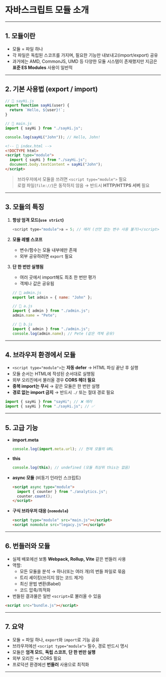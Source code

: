 # 자바스크립트 모듈 소개

---

## 1. 모듈이란

- 모듈 = 파일 하나
- 각 파일은 독립된 스코프를 가지며, 필요한 기능만 내보내고(import/export) 공유
- 과거에는 AMD, CommonJS, UMD 등 다양한 모듈 시스템이 존재했지만 지금은 **표준 ES Modules** 사용이 일반적

---

## 2. 기본 사용법 (export / import)

```js
// 📁 sayHi.js
export function sayHi(user) {
  return `Hello, ${user}!`;
}
```

```js
// 📁 main.js
import { sayHi } from "./sayHi.js";

console.log(sayHi("John")); // Hello, John!
```

```html
<!-- 📁 index.html -->
<!DOCTYPE html>
<script type="module">
  import { sayHi } from "./sayHi.js";
  document.body.textContent = sayHi("John");
</script>
```

> 브라우저에서 모듈을 쓰려면 `<script type="module">` 필요  
> 로컬 파일(`file://`)은 동작하지 않음 → 반드시 **HTTP/HTTPS 서버** 필요

---

## 3. 모듈의 특징

1. **항상 엄격 모드(`use strict`)**

   ```js
   <script type="module">a = 5; // 에러 (선언 없는 변수 사용 불가)</script>
   ```

2. **모듈 레벨 스코프**

   - 변수/함수는 모듈 내부에만 존재
   - 외부 공유하려면 `export` 필요

3. **단 한 번만 실행됨**

   - 여러 곳에서 import해도 최초 한 번만 평가
   - 객체나 값은 공유됨

   ```js
   // 📁 admin.js
   export let admin = { name: "John" };

   // 📁 a.js
   import { admin } from "./admin.js";
   admin.name = "Pete";

   // 📁 b.js
   import { admin } from "./admin.js";
   console.log(admin.name); // Pete (같은 객체 공유)
   ```

---

## 4. 브라우저 환경에서 모듈

- `<script type="module">`는 **자동 defer** → HTML 파싱 끝난 후 실행
- 모듈 순서는 HTML에 작성된 순서대로 실행됨
- 외부 오리진에서 불러올 경우 **CORS 헤더 필요**
- **중복 import는 무시** → 같은 모듈은 한 번만 실행
- **경로 없는 import 금지** → 반드시 `./` 또는 절대 경로 필요

```js
import { sayHi } from "sayHi"; // ❌ 에러
import { sayHi } from "./sayHi.js"; // ✅
```

---

## 5. 고급 기능

- **import.meta**

  ```js
  console.log(import.meta.url); // 현재 모듈의 URL
  ```

- **this**

  ```js
  console.log(this); // undefined (모듈 최상위 this는 없음)
  ```

- **async 모듈** (비동기 인라인 스크립트)

  ```html
  <script async type="module">
    import { counter } from "./analytics.js";
    counter.count();
  </script>
  ```

- **구식 브라우저 대응 (`nomodule`)**
  ```html
  <script type="module" src="main.js"></script>
  <script nomodule src="legacy.js"></script>
  ```

---

## 6. 번들러와 모듈

- 실제 배포에선 보통 **Webpack, Rollup, Vite** 같은 번들러 사용
- 역할:
  - 모든 모듈을 분석 → 하나(또는 여러 개)의 번들 파일로 묶음
  - 트리 셰이킹(쓰이지 않는 코드 제거)
  - 최신 문법 변환(Babel)
  - 코드 압축/최적화
- 번들된 결과물은 일반 `<script>`로 불러올 수 있음

```html
<script src="bundle.js"></script>
```

---

## 7. 요약

- 모듈 = 파일 하나, `export`와 `import`로 기능 공유
- 브라우저에선 `<script type="module">` 필수, 경로 반드시 명시
- 모듈은 **엄격 모드**, **독립 스코프**, **단 한 번만 실행**
- 외부 오리진 → CORS 필요
- 프로덕션 환경에선 **번들러** 사용으로 최적화

---
